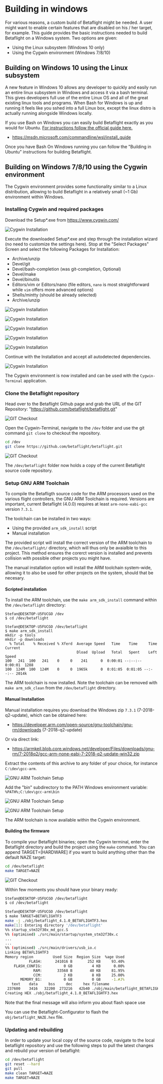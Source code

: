 # Building in windows

For various reasons, a custom build of Betaflight might be needed. A user might want to enable certain features that are disabled on his / her target, for example. This guide provides the basic instructions needed to build Betaflight on a Windows system. Two options are given:

- Using the Linux subsystem (Windows 10 only)
- Using the Cygwin environment (Windows 7/8/10)

## Building on Windows 10 using the Linux subsystem

A new feature in Windows 10 allows any developer to quickly and easily run an entire linux subsystem in Windows and access it via a bash terminal. This gives developers full use of the entire Linux OS and all of the great existing linux tools and programs. When Bash for Windows is up and running it feels like you sshed into a full Linux box, except the linux distro is actually running alongside Windows locally.

If you use Bash on Windows you can easily build Betaflight exactly as you would for Ubuntu. [For instructions follow the official guide here.](https://msdn.microsoft.com/commandline/wsl/install_guide)

- https://msdn.microsoft.com/commandline/wsl/install_guide

Once you have Bash On Windows running you can follow the "Building in Ubuntu" instructions for building Betaflight.

## Building on Windows 7/8/10 using the Cygwin environment

The Cygwin environment provides some functionality similar to a Linux distribution, allowing to build Betaflight in a relatively small (~1 Gb) environment within Windows.

### Installing Cygwin and required packages

Download the Setup*.exe from https://www.cygwin.com/

![Cygwin Installation](assets/001.cygwin_dl.png)

Execute the downloaded Setup*.exe and step through the installation  wizard (no need to customize the settings here). Stop at the  "Select Packages" Screen and select the following Packages
for Installation:

- Archive/unzip
- Devel/git
- Devel/bash-completion (was git-completion, Optional)
- Devel/make
- Devel/binutils
- Editors/vim	 or  Editors/nano  (file editors, `nano` is most straightforward while `vim` offers more advanced options)
- Shells/mintty (should be already selected)
- Archive/unzip

![Cygwin Installation](assets/002.cygwin_setup.png)

![Cygwin Installation](assets/003.cygwin_setup.png)

![Cygwin Installation](assets/004.cygwin_setup.png)

![Cygwin Installation](assets/005.cygwin_setup.png)

![Cygwin Installation](assets/006.cygwin_setup.png)

Continue with the Installation and accept all autodetected dependencies.

![Cygwin Installation](assets/007.cygwin_setup.png)

The Cygwin environment is now installed and can be used with the `Cygwin-Terminal` application.

### Clone the Betaflight repository

Head over to the Betaflight Github page and grab the URL of the GIT Repository: "https://github.com/betaflight/betaflight.git"

![GIT Checkout](assets/011.git_checkout.png)

Open the Cygwin-Terminal, navigate to the `/dev` folder and use the git command `git clone` to checkout the repository.

```bash
cd /dev
git clone https://github.com/betaflight/betaflight.git
```
![GIT Checkout](assets/012.git_checkout.png)

The `/dev/betaflight` folder now holds a copy of the current Betaflight source code repository.

### Setup GNU ARM Toolchain

To compile the Betafligth source code for the ARM processors used on the various flight controllers, the GNU ARM Toolchain is required. Versions are important, current Betaflight (4.0.0) requires at least ```arm-none-eabi-gcc``` version ```7.3.1```. 

The toolchain can be installed in two ways:

- Using the provided `arm_sdk_install` script
- Manual installation

The provided script will install the correct version of the ARM toolchain to the `/dev/betaflight/` directory, which will thus only be avaialble to this project. This method ensures the corerct version is installed and prevents collision with possible other projects you might have.

The manual installation option will install the ARM toolchain system-wide, allowing it to also be used for other projects on the system, should that be necesary.

#### Scripted installation

To install the ARM toolchain, use the `make arm_sdk_install` command within the `/dev/betaflight` directory:

```
Stefan@DESKTOP-U5FUCGO /dev
$ cd /dev/betaflight

Stefan@DESKTOP-U5FUCGO /dev/betaflight
$ make arm_sdk_install
mkdir -p tools
mkdir -p downloads
  % Total    % Received % Xferd  Average Speed   Time    Time     Time  Current
                                 Dload  Upload   Total   Spent    Left  Speed
100   241  100   241    0     0    241      0  0:00:01 --:--:--  0:00:01  1288
100  124M  100  124M    0     0  1965k      0  0:01:05  0:01:05 --:--:-- 2014k
```

The ARM toolchain is now installed. Note the toolchain can be removed with `make arm_sdk_clean` from the `/dev/betaflight` directory.

#### Manual Installation

Manual installation requires you download the Windows zip ```7.3.1``` (7-2018-q2-update), which can be obtained here:

 - https://developer.arm.com/open-source/gnu-toolchain/gnu-rm/downloads (7-2018-q2-update)

Or via direct link:

 - https://armkeil.blob.core.windows.net/developer/Files/downloads/gnu-rm/7-2018q2/gcc-arm-none-eabi-7-2018-q2-update-win32.zip

Extract the contents of this archive to any folder of your choice, for instance ```C:\dev\gcc-arm```. 

![GNU ARM Toolchain Setup](assets/008.toolchain.png)

Add the "bin" subdirectory to the PATH Windows environment variable: ```%PATH%;C:\dev\gcc-arm\bin```

![GNU ARM Toolchain Setup](assets/009.toolchain_path.png)

![GNU ARM Toolchain Setup](assets/010.toolchain_path.png)

The ARM toolchain is now available within the Cygwin environment.

#### Building the firmware

To compile your Betaflight binaries; open the Cygwin terminal, enter the Betaflight directory and build the project using the `make` command. You can append TARGET=[HARDWARE] if you want to build anything other than the default NAZE target:

```bash
cd /dev/betaflight
make TARGET=NAZE
```

![GIT Checkout](assets/013.compile.png)

Within few moments you should have your binary ready:

```bash
Stefan@DESKTOP-U5FUCGO /dev/betaflight
$ cd /dev/betaflight

Stefan@DESKTOP-U5FUCGO /dev/betaflight
$ make TARGET=BETAFLIGHTF3
make -j ./obj/betaflight_4.1.0_BETAFLIGHTF3.hex
make[1]: Entering directory '/dev/betaflight'
%% startup_stm32f30x_md_gcc.S
%% (optimised) ./src/main/startup/system_stm32f30x.c
...
...
%% (optimised) ./src/main/drivers/usb_io.c
Linking BETAFLIGHTF3
Memory region         Used Size  Region Size  %age Used
           FLASH:      241016 B       252 KB     93.40%
    FLASH_CONFIG:          0 GB         4 KB      0.00%
             RAM:       33568 B        40 KB     81.95%
             CCM:          2 KB         8 KB     25.00%
       MEMORY_B1:          0 GB         0 GB     -1.#J%
   text    data     bss     dec     hex filename
 237600    3416   32200  273216   42b40 ./obj/main/betaflight_BETAFLIGHTF3.elf
Creating HEX ./obj/betaflight_4.1.0_BETAFLIGHTF3.hex
```

Note that the final message will also inform you about flash space use

You can use the Betaflight-Configurator to flash the `obj/betaflight_NAZE.hex` file.

### Updating and rebuilding

In order to update your local copy of the source code, navigate to the local betaflight repository and use the following steps to pull the latest changes and rebuild your version of betaflight:

```bash
cd /dev/betaflight
git reset --hard
git pull
make clean TARGET=NAZE
make TARGET=NAZE
```
